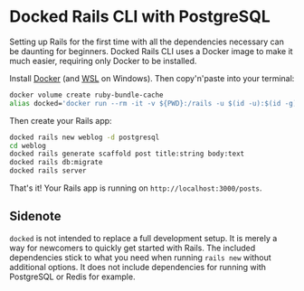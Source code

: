 # Docked Rails CLI with PostgreSQL

Setting up Rails for the first time with all the dependencies necessary can be daunting for beginners. Docked Rails CLI uses a Docker image to make it much easier, requiring only Docker to be installed.

Install [Docker](https://www.docker.com/products/docker-desktop/) (and [WSL](https://learn.microsoft.com/en-us/windows/wsl/install) on Windows). Then copy'n'paste into your terminal:

```bash
docker volume create ruby-bundle-cache
alias docked='docker run --rm -it -v ${PWD}:/rails -u $(id -u):$(id -g) -v ruby-bundle-cache:/bundle -p 3000:3000 ghcr.io/rails/cli'
```

Then create your Rails app:

```bash
docked rails new weblog -d postgresql
cd weblog
docked rails generate scaffold post title:string body:text
docked rails db:migrate
docked rails server
```

That's it! Your Rails app is running on `http://localhost:3000/posts`.

## Sidenote

`docked` is not intended to replace a full development setup. It is merely a way for newcomers to quickly get started with Rails. The included dependencies stick to what you need when running `rails new` without additional options. It does not include dependencies for running with PostgreSQL or Redis for example.
